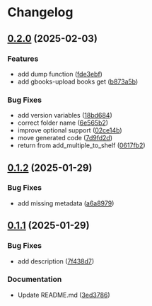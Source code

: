 # Changelog

## [0.2.0](https://github.com/Mause/gbooks-upload/compare/v0.1.2...v0.2.0) (2025-02-03)


### Features

* add dump function ([fde3ebf](https://github.com/Mause/gbooks-upload/commit/fde3ebfcf7591f1ee78dec238cd649da4345b71c))
* add gbooks-upload books get ([b873a5b](https://github.com/Mause/gbooks-upload/commit/b873a5b10b5b5f49c41817581cda93479ffae022))


### Bug Fixes

* add version variables ([18bd684](https://github.com/Mause/gbooks-upload/commit/18bd684074a337b8247e91a3e00364037427a8d2))
* correct folder name ([6e565b2](https://github.com/Mause/gbooks-upload/commit/6e565b254a2430f04ae17a5be34633b75c39139e))
* improve optional support ([02ce14b](https://github.com/Mause/gbooks-upload/commit/02ce14b8dfcc17327e1e96c0b1f5c18e784951cd))
* move generated code ([7d9fd2d](https://github.com/Mause/gbooks-upload/commit/7d9fd2d1d538546bdf2ae5e3e538c805c034f1bd))
* return from add_multiple_to_shelf ([0617fb2](https://github.com/Mause/gbooks-upload/commit/0617fb2de51203eee19160ca36d1921a5a12d5d3))

## [0.1.2](https://github.com/Mause/gbooks-upload/compare/v0.1.1...v0.1.2) (2025-01-29)


### Bug Fixes

* add missing metadata ([a6a8979](https://github.com/Mause/gbooks-upload/commit/a6a897917479621ac6fc37b64cc390f99588fca9))

## [0.1.1](https://github.com/Mause/gbooks-upload/compare/0.1.0...v0.1.1) (2025-01-29)


### Bug Fixes

* add description ([7f438d7](https://github.com/Mause/gbooks-upload/commit/7f438d7be1a792b5cadbe5782439e4a830b905c6))


### Documentation

* Update README.md ([3ed3786](https://github.com/Mause/gbooks-upload/commit/3ed3786e873c83bfbded46f4059509666a60e8fe))
